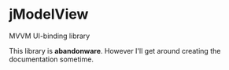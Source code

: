 # jModelView
MVVM UI-binding library

This library is <b>abandonware</b>. However I'll get around creating the documentation sometime.

